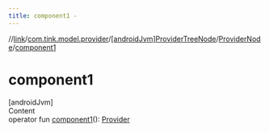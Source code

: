 ```yaml
---
title: component1 -
---
```

//[link](../../../index.md)/[com.tink.model.provider](../../index.md)/[[androidJvm]ProviderTreeNode](../index.md)/[ProviderNode](index.md)/[component1](component1.md)



# component1  
[androidJvm]  
Content  
operator fun [component1](component1.md)(): [Provider](../../[android-jvm]-provider/index.md)  



